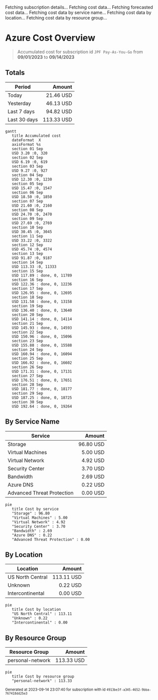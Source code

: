 Fetching subscription details...
Fetching cost data...
Fetching forecasted cost data...
Fetching cost data by service name...
Fetching cost data by location...
Fetching cost data by resource group...
# Azure Cost Overview

> Accumulated cost for subscription id `JPF Pay-As-You-Go` from **09/01/2023** to **09/14/2023**

## Totals

|Period|Amount|
|---|---:|
|Today|21.46 USD|
|Yesterday|46.13 USD|
|Last 7 days|94.82 USD|
|Last 30 days|113.33 USD|

```mermaid
gantt
   title Accumulated cost
   dateFormat  X
   axisFormat %s
   section 01 Sep
   USD 3.20 :0, 320
   section 02 Sep
   USD 6.19 :0, 619
   section 03 Sep
   USD 9.27 :0, 927
   section 04 Sep
   USD 12.30 :0, 1230
   section 05 Sep
   USD 15.47 :0, 1547
   section 06 Sep
   USD 18.50 :0, 1850
   section 07 Sep
   USD 21.60 :0, 2160
   section 08 Sep
   USD 24.70 :0, 2470
   section 09 Sep
   USD 27.69 :0, 2769
   section 10 Sep
   USD 30.45 :0, 3045
   section 11 Sep
   USD 33.22 :0, 3322
   section 12 Sep
   USD 45.74 :0, 4574
   section 13 Sep
   USD 91.87 :0, 9187
   section 14 Sep
   USD 113.33 :0, 11333
   section 15 Sep
   USD 117.89 : done, 0, 11789
   section 16 Sep
   USD 122.36 : done, 0, 12236
   section 17 Sep
   USD 126.95 : done, 0, 12695
   section 18 Sep
   USD 131.58 : done, 0, 13158
   section 19 Sep
   USD 136.40 : done, 0, 13640
   section 20 Sep
   USD 141.14 : done, 0, 14114
   section 21 Sep
   USD 145.93 : done, 0, 14593
   section 22 Sep
   USD 150.96 : done, 0, 15096
   section 23 Sep
   USD 155.88 : done, 0, 15588
   section 24 Sep
   USD 160.94 : done, 0, 16094
   section 25 Sep
   USD 166.02 : done, 0, 16602
   section 26 Sep
   USD 171.31 : done, 0, 17131
   section 27 Sep
   USD 176.51 : done, 0, 17651
   section 28 Sep
   USD 181.77 : done, 0, 18177
   section 29 Sep
   USD 187.25 : done, 0, 18725
   section 30 Sep
   USD 192.64 : done, 0, 19264
```

## By Service Name

|Service|Amount|
|---|---:|
|Storage|96.80 USD|
|Virtual Machines|5.00 USD|
|Virtual Network|4.92 USD|
|Security Center|3.70 USD|
|Bandwidth|2.69 USD|
|Azure DNS|0.22 USD|
|Advanced Threat Protection|0.00 USD|

```mermaid
pie
   title Cost by service
   "Storage" : 96.80
   "Virtual Machines" : 5.00
   "Virtual Network" : 4.92
   "Security Center" : 3.70
   "Bandwidth" : 2.69
   "Azure DNS" : 0.22
   "Advanced Threat Protection" : 0.00
```

## By Location

|Location|Amount|
|---|---:|
|US North Central|113.11 USD|
|Unknown|0.22 USD|
|Intercontinental|0.00 USD|

```mermaid
pie
   title Cost by location
   "US North Central" : 113.11
   "Unknown" : 0.22
   "Intercontinental" : 0.00
```

## By Resource Group

|Resource Group|Amount|
|---|---:|
|personal-network|113.33 USD|

```mermaid
pie
   title Cost by resource group
   "personal-network" : 113.33
```

<sup>Generated at 2023-09-14 23:07:40 for subscription with id `4913be3f-a345-4652-9bba-767418dd25e3`</sup>
